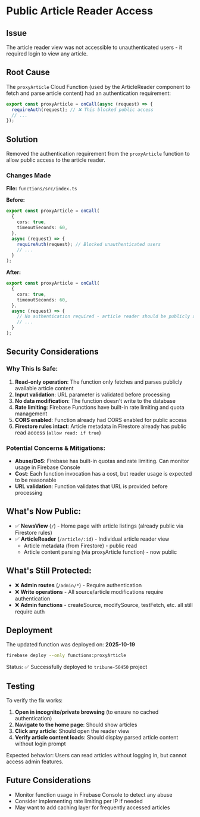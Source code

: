 # Public Article Reader Access

## Issue
The article reader view was not accessible to unauthenticated users - it required login to view any article.

## Root Cause
The `proxyArticle` Cloud Function (used by the ArticleReader component to fetch and parse article content) had an authentication requirement:

```typescript
export const proxyArticle = onCall(async (request) => {
  requireAuth(request); // ❌ This blocked public access
  // ...
});
```

## Solution
Removed the authentication requirement from the `proxyArticle` function to allow public access to the article reader.

### Changes Made

**File:** `functions/src/index.ts`

**Before:**
```typescript
export const proxyArticle = onCall(
  {
    cors: true,
    timeoutSeconds: 60,
  },
  async (request) => {
    requireAuth(request); // Blocked unauthenticated users
    // ...
  }
);
```

**After:**
```typescript
export const proxyArticle = onCall(
  {
    cors: true,
    timeoutSeconds: 60,
  },
  async (request) => {
    // No authentication required - article reader should be publicly accessible
    // ...
  }
);
```

## Security Considerations

### Why This Is Safe:
1. **Read-only operation**: The function only fetches and parses publicly available article content
2. **Input validation**: URL parameter is validated before processing
3. **No data modification**: The function doesn't write to the database
4. **Rate limiting**: Firebase Functions have built-in rate limiting and quota management
5. **CORS enabled**: Function already had CORS enabled for public access
6. **Firestore rules intact**: Article metadata in Firestore already has public read access (`allow read: if true`)

### Potential Concerns & Mitigations:
- **Abuse/DoS**: Firebase has built-in quotas and rate limiting. Can monitor usage in Firebase Console
- **Cost**: Each function invocation has a cost, but reader usage is expected to be reasonable
- **URL validation**: Function validates that URL is provided before processing

## What's Now Public:
- ✅ **NewsView** (`/`) - Home page with article listings (already public via Firestore rules)
- ✅ **ArticleReader** (`/article/:id`) - Individual article reader view
  - Article metadata (from Firestore) - public read
  - Article content parsing (via proxyArticle function) - now public

## What's Still Protected:
- ❌ **Admin routes** (`/admin/*`) - Require authentication
- ❌ **Write operations** - All source/article modifications require authentication
- ❌ **Admin functions** - createSource, modifySource, testFetch, etc. all still require auth

## Deployment
The updated function was deployed on: **2025-10-19**

```bash
firebase deploy --only functions:proxyArticle
```

Status: ✅ Successfully deployed to `tribune-50450` project

## Testing
To verify the fix works:

1. **Open in incognito/private browsing** (to ensure no cached authentication)
2. **Navigate to the home page**: Should show articles
3. **Click any article**: Should open the reader view
4. **Verify article content loads**: Should display parsed article content without login prompt

Expected behavior: Users can read articles without logging in, but cannot access admin features.

## Future Considerations
- Monitor function usage in Firebase Console to detect any abuse
- Consider implementing rate limiting per IP if needed
- May want to add caching layer for frequently accessed articles

